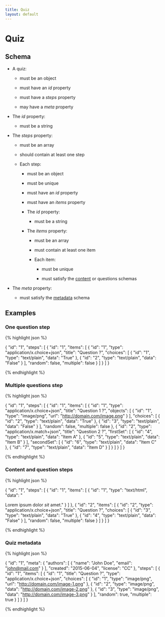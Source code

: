 ```yaml
---
title: Quiz
layout: default
---
```


# Quiz

## Schema

* A quiz:

  * must be an object

  * must have an *id* property

  * must have a *steps* property

  * may have a *meta* property

* The *id* property:

  * must be a string

* The *steps* property:

  * must be an array

  * should contain at least one step

  * Each step:

    * must be an object

    * must be unique

    * must have an *id* property

    * must have an *items* property

    * The *id* property:

      * must be a string

    * The *items* property:

      * must be an array

      * must contain at least one item

      * Each item:

        * must be unique

        * must satisfy the [content](content.html) or questions schemas

* The *meta* property:

  * must satisfy the [metadata](metadata.html) schema

## Examples

### One question step

{% highlight json %}

{
  "id": "1",
  "steps": [
    {
      "id": "1",
      "items": [
        {
          "id": "1",
          "type": "application/x.choice+json",
          "title": "Question ?",
          "choices": [
            {
              "id": "1",
              "type": "text/plain",
              "data": "True"
            },
            {
              "id": "2",
              "type": "text/plain",
              "data": "False"
            }
          ],
          "random": false,
          "multiple": false
        }
      ]
    }
  ]
}

{% endhighlight %}

### Multiple questions step

{% highlight json %}

{
  "id": "1",
  "steps": [
    {
      "id": "1",
      "items": [
        {
          "id": "1",
          "type": "application/x.choice+json",
          "title": "Question 1 ?",
          "objects": [
            {
              "id": "1",
              "type": "image/png",
              "url": "http://domain.com/image.png"
            }
          ],
          "choices": [
            {
              "id": "2",
              "type": "text/plain",
              "data": "True"
            },
            {
              "id": "3",
              "type": "text/plain",
              "data": "False"
            }
          ],
          "random": false,
          "multiple": false
        },
        {
          "id": "2",
          "type": "application/x.match+json",
          "title": "Question 2 ?",
          "firstSet": [
            {
              "id": "4",
              "type": "text/plain",
              "data": "Item A"
            },
            {
              "id": "5",
              "type": "text/plain",
              "data": "Item B"
            }
          ],
          "secondSet": [
            {
              "id": "6",
              "type": "text/plain",
              "data": "Item C"
            },
            {
              "id": "7",
              "type": "text/plain",
              "data": "Item D"
            }
          ]
        }
      ]
    }
  ]
}

{% endhighlight %}

### Content and question steps

{% highlight json %}

{
  "id": "1",
  "steps": [
    {
      "id": "1",
      "items": [
        {
          "id": "1",
          "type": "text/html",
          "data": "<p>Lorem ipsum dolor <em>sit</em> amet."
        }
      ]
    },
    {
      "id": "2",
      "items": [
        {
          "id": "2",
          "type": "application/x.choice+json",
          "title": "Question ?",
          "choices": [
            {
              "id": "3",
              "type": "text/plain",
              "data": "True"
            },
            {
              "id": "4",
              "type": "text/plain",
              "data": "False"
            }
          ],
          "random": false,
          "multiple": false
        }
      ]
    }
  ]
}

{% endhighlight %}

### Quiz metadata

{% highlight json %}

{
  "id": "1",
  "meta": {
    "authors": [
      {
        "name": "John Doe",
        "email": "john@mail.com"
      }
    ],
    "created": "2015-06-04",
    "license": "CC"
  },
  "steps": [
    {
      "id": "1",
      "items": [
        {
          "id": "1",
          "title": "Question ?",
          "type": "application/x.choice+json",
          "choices": [
            {
              "id": "1",
              "type": "image/png",
              "url": "http://domain.com/image-1.png"
            },
            {
              "id": "2",
              "type": "image/png",
              "data": "http://domain.com/image-2.png"
            },
            {
              "id": "3",
              "type": "image/png",
              "data": "http://domain.com/image-3.png"
            }
          ],
          "random": true,
          "multiple": true
        }
      ]
    }
  ]
}

{% endhighlight %}

